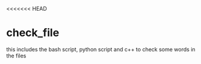 <<<<<<< HEAD
# check_file
this includes the bash script, python script and c++ 
to check some words in the files

